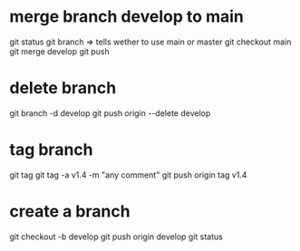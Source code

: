 # merge branch develop to main

git status
git branch => tells wether to use main or master
git checkout main
git merge develop
git push

# delete branch

git branch -d develop
git push origin --delete develop

# tag branch

git tag
git tag -a v1.4 -m "any comment"
git push origin tag v1.4

# create a branch

git checkout -b develop
git push origin develop
git status
